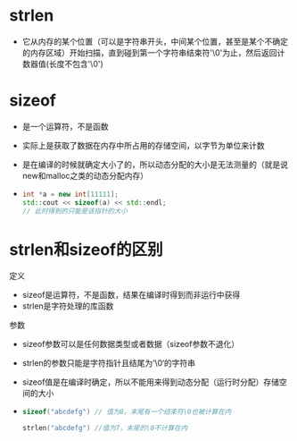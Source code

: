 # strlen

- 它从内存的某个位置（可以是字符串开头，中间某个位置，甚至是某个不确定的内存区域）开始扫描，直到碰到第一个字符串结束符'\0'为止，然后返回计数器值(长度不包含'\0')







# sizeof

- 是一个运算符，不是函数

- 实际上是获取了数据在内存中所占用的存储空间，以字节为单位来计数

- 是在编译的时候就确定大小了的，所以动态分配的大小是无法测量的（就是说new和malloc之类的动态分配内存）

- ```cpp
  int *a = new int[11111];
  std::cout << sizeof(a) << std::endl;
  // 此时得到的只能是该指针的大小
  ```







# strlen和sizeof的区别

定义

- sizeof是运算符，不是函数，结果在编译时得到而非运行中获得
- strlen是字符处理的库函数



参数

- sizeof参数可以是任何数据类型或者数据（sizeof参数不退化）
- strlen的参数只能是字符指针且结尾为’\0‘的字符串



- sizeof值是在编译时确定，所以不能用来得到动态分配（运行时分配）存储空间的大小

- ```cpp
  sizeof("abcdefg") // 值为8，末尾有一个结束符\0也被计算在内
  
  strlen("abcdefg") //值为7，末尾的\0不计算在内
  ```